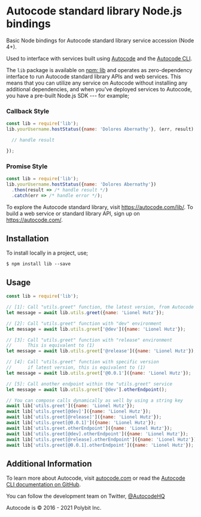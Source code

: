 # Autocode standard library Node.js bindings

Basic Node bindings for Autocode standard library service accession (Node 4+).

Used to interface with services built using [Autocode](https://autocode.com) and
the [Autocode CLI](https://github.com/acode/lib).

The `lib` package is available on [npm: lib](https://npmjs.org/package/lib) and
operates as zero-dependency interface to run Autocode standard library APIs and
web services. This means that you can utilize any service on Autocode without
installing any additional dependencies, and when you've deployed services to Autocode,
you have a pre-built Node.js SDK --- for example;

### Callback Style

```javascript
const lib = require('lib');
lib.yourUsername.hostStatus({name: 'Dolores Abernathy'}, (err, result) => {

  // handle result

});
```

### Promise Style

```javascript
const lib = require('lib');
lib.yourUsername.hostStatus({name: 'Dolores Abernathy'})
  .then(result => /* handle result */)
  .catch(err => /* handle error */);
```

To explore the Autocode standard library, visit https://autocode.com/lib/.
To build a web service or standard library API, sign up on https://autocode.com/.

## Installation

To install locally in a project, use;

```shell
$ npm install lib --save
```

## Usage

```javascript
const lib = require('lib');

// [1]: Call "utils.greet" function, the latest version, from Autocode
let message = await lib.utils.greet({name: 'Lionel Hutz'});

// [2]: Call "utils.greet" function with "dev" environment
let message = await lib.utils.greet['@dev']({name: 'Lionel Hutz'});

// [3]: Call "utils.greet" function with "release" environment
//      This is equivalent to (1)
let message = await lib.utils.greet['@release']({name: 'Lionel Hutz'});

// [4]: Call "utils.greet" function with specific version
//      if latest version, this is equivalent to (1)
let message = await lib.utils.greet['@0.0.1']({name: 'Lionel Hutz'});

// [5]: Call another endpoint within the "utils.greet" service
let message = await lib.utils.greet['@dev'].otherEndpoint();

// You can compose calls dynamically as well by using a string key
await lib['utils.greet']({name: 'Lionel Hutz'});
await lib['utils.greet[@dev]']({name: 'Lionel Hutz'});
await lib['utils.greet[@release]']({name: 'Lionel Hutz'});
await lib['utils.greet[@0.0.1]']({name: 'Lionel Hutz'});
await lib['utils.greet.otherEndpoint']({name: 'Lionel Hutz'});
await lib['utils.greet[@dev].otherEndpoint']({name: 'Lionel Hutz'});
await lib['utils.greet[@release].otherEndpoint']({name: 'Lionel Hutz'});
await lib['utils.greet[@0.0.1].otherEndpoint']({name: 'Lionel Hutz'});
```

## Additional Information

To learn more about Autocode, visit [autocode.com](https://autocode.com) or read the
[Autocode CLI documentation on GitHub](https://github.com/acode/lib).

You can follow the development team on Twitter, [@AutocodeHQ](https://twitter.com/AutocodeHQ)

Autocode is &copy; 2016 - 2021 Polybit Inc.

